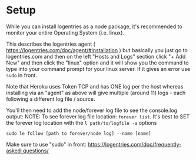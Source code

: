 # Setup

While you can install logentries as a node package, it's recommended to monitor your entire Operating System (i.e. linux).

This describes the logentries agent ( https://logentries.com/doc/agent/#installation ) but basically you just go to logentries.com and then on the left "Hosts and Logs" section click "+ Add New" and then click the "linux" option and it will show you the command to type into your command prompt for your linux server. If it gives an error use `sudo` in front.

Note that Heroku uses Token TCP and has ONE log per the host whereas installing via an "agent" as above will give multiple (around 11) logs - each following a different log file / source.

You'll then need to add the node/forever log file to see the console.log output:
NOTE: To see forever log file location: `forever list`. It's best to SET the forever log location with the `l path/to/logfile -a` options

`sudo le follow [path to forever/node log] --name [name]`

Make sure to use "sudo" in front: https://logentries.com/doc/frequently-asked-questions/
